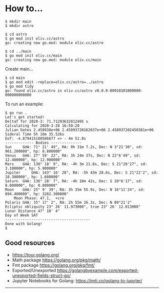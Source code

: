 # How to...

```
$ mkdir main
$ mkdir astro
```

```
$ cd astro
$ go mod init oliv.cc/astro
go: creating new go.mod: module oliv.cc/astro
```

```
$ cd ../main
$ go mod init oliv.cc/main
go: creating new go.mod: module oliv.cc/main
```

Create main...
```
$ cd main
$ go mod edit -replace=oliv.cc/astro=../astro
$ go mod tidy
go: found oliv.cc/astro in oliv.cc/astro v0.0.0-00010101000000-000000000000
```
To run an example:
```
$ go run .
Let's get started!
DeltaT for 2020-3: 71.71293632812495 s
Calculating for 2020-3-28 16:50:20
Julian Dates 2.458938e+06 2.45893720162037e+06 2.458937202450381e+06
Sideral Time 5h 16m 35.526s
EoT: -4.879415188586677 => - 4m 52.8s
------------- Bodies --------------
Sun 	GHA: 71° 21' 49", RA: 0h 31m 7.2s, Dec: N 3°21'30", sd: 961.200000", hp: 8.800000"
Venus 	GHA: 27° 59' 22", RA: 3h 24m 37s, Dec: N 22°6'49", sd: 12.400000", hp: 12.900000"
Mars 	GHA: 138° 18' 9", RA: -4h 3m 21.8s, Dec: S 21°20'27", sd: 3.100000", hp: 5.900000"
Jupiter 	GHA: 143° 16' 28", RA: -5h 43m 28.6s, Dec: S 21°22'2", sd: 18.300000", hp: 1.600000"
Saturn 	GHA: 136° 28' 7", RA: -4h 10m 42s, Dec: S 20°6'17", sd: 8.000000", hp: 0.800000"
Moon 	GHA: 25° 9' 39", RA: 3h 35m 55.9s, Dec: N 16°11'24", sd: 894.400000", hp: 3282.300000"
	Moon Phase: 47.1,  +cre
Polaris	GHA: 35° 17' 2", RA: 2h 55m 26.3s, Dec: N 89°21'2"
Ecliptic obliquity 23° 26' 11.973000", true 23° 26' 12.013000"
Lunar Distance 47° 10' 4"
Day of Week SAT
---------------------------------------
Done with Golang!
$ 
```

## Good resources
- <https://tour.golang.org/>
- Math package <https://golang.org/pkg/math/>
- Fmt package <https://golang.org/pkg/fmt/>
- Exported/Unexported <https://golangbyexample.com/exported-unexported-fields-struct-go/>
- Jupyter Notebooks for Golang: <https://imti.co/golang-to-jupyter/>

---
